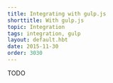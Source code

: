 ```yaml
---
title: Integrating with gulp.js
shorttitle: With gulp.js
topic: Integration
tags: integration, gulp
layout: default.hbt
date: 2015-11-30
order: 3030
---
```


TODO
